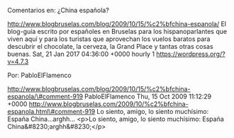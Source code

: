 Comentarios en: ¿China española?

http://www.blogbruselas.com/blog/2009/10/15/%c2%bfchina-espanola/ El
blog-guía escrito por españoles en Bruselas para los hispanoparlantes
que viven aquí y para los turistas que aprovechan los vuelos baratos
para descubrir el chocolate, la cerveza, la Grand Place y tantas otras
cosas buenas. Sat, 21 Jan 2017 04:36:00 +0000 hourly 1
https://wordpress.org/?v=4.7.3

Por: PabloElFlamenco

http://www.blogbruselas.com/blog/2009/10/15/%c2%bfchina-espanola/\#comment-919
PabloElFlamenco Thu, 15 Oct 2009 11:12:29 +0000
http://www.blogbruselas.com/2009/10/%c2%bfchina-espanola.html\#comment-919
Lo siento, amigo, lo siento muchísimo: España China\...arghh\... \<p\>Lo
siento, amigo, lo siento muchísimo: España
China&\#8230;arghh&\#8230;\</p\>
